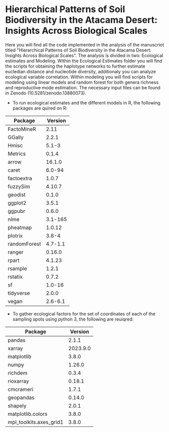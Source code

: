 # Hierarchical Patterns of Soil Biodiversity in the Atacama Desert: Insights Across Biological Scales

Here you will find all the code implemented in the analysis of the manuscriot titled "Hierarchical Patterns of Soil Biodiversity in the Atacama Desert: Insights Across Biological Scales". The analysis is divided in two: Ecological estimates and Modeling. Within the Ecological Estimates folder you will find the scripts for obtaining the haplotype networks to further estimate eucledian distance and nucleotide diversity, additionaly you can analyze ecological  variable correlation. Within modeling you will find scripts for modeling using linear models and random forest for both genera richness and reproductive mode estimation. The necessary input files can be found in Zenodo (10.5281/zenodo.13880073). 

* To run ecological estimates and the different models in R, the following packages are quired on R:

  
| Package       | Version  |
|---------------|----------|
| FactoMineR    | 2.11     |
| GGally        | 2.2.1    |
| Hmisc         | 5.1-3    |
| Metrics       | 0.1.4    |
| arrow         | 16.1.0   |
| caret         | 6.0-94   |
| factoextra    | 1.0.7    |
| fuzzySim      | 4.10.7   |
| geodist       | 0.1.0    |
| ggplot2       | 3.5.1    |
| ggpubr        | 0.6.0    |
| nlme          | 3.1-165  |
| pheatmap      | 1.0.12   |
| plotrix       | 3.8-4    |
| randomForest  | 4.7-1.1  |
| ranger        | 0.16.0   |
| rpart         | 4.1.23   |
| rsample       | 1.2.1    |
| rstatix       | 0.7.2    |
| sf            | 1.0-16   |
| tidyverse     | 2.0.0    |
| vegan         | 2.6-6.1  |

* To gather ecological factors for the set of coordinates of each of the sampling spots using python 3, the following are reuiqred:

| Package             | Version   |
|---------------------|-----------|
| pandas              | 2.1.1     |
| xarray              | 2023.9.0  |
| matplotlib          | 3.8.0     |
| numpy               | 1.26.0    |
| richdem             | 0.3.4     |
| rioxarray           | 0.18.1    |
| cmcrameri           | 1.7.1     |
| geopandas           | 0.14.0    |
| shapely             | 2.0.1     |
| matplotlib.colors   | 3.8.0     |
| mpl_toolkits.axes_grid1 | 3.8.0 |







